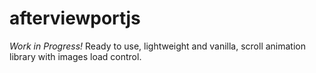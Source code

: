 # afterviewportjs

_Work in Progress!_ Ready to use, lightweight and vanilla, scroll animation library with images load control.
